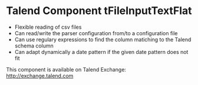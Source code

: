 # Talend Component tFileInputTextFlat
* Flexible reading of csv files
* Can read/write the parser configuration from/to a configuration file
* Can use regulary expressions to find the column matiching to the Talend schema column
* Can adapt dynamically a date pattern if the given date pattern does not fit

This component is available on Talend Exchange: http://exchange.talend.com
